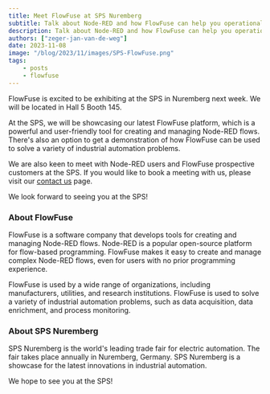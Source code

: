 ```yaml
---
title: Meet FlowFuse at SPS Nuremberg
subtitle: Talk about Node-RED and how FlowFuse can help you operationalize your flows!
description: Talk about Node-RED and how FlowFuse can help you operationalize your flows!
authors: ["zeger-jan-van-de-weg"]
date: 2023-11-08
image: "/blog/2023/11/images/SPS-FlowFuse.png"
tags:
    - posts
    - flowfuse
---
```


FlowFuse is excited to be exhibiting at the SPS in Nuremberg next week. We will
be located in Hall 5 Booth 145.

At the SPS, we will be showcasing our latest FlowFuse platform, which is a
powerful and user-friendly tool for creating and managing Node-RED flows. There's
also an option to get a demonstration of how FlowFuse can be used to solve a
variety of industrial automation problems.

We are also keen to meet with Node-RED users and FlowFuse prospective customers
at the SPS. If you would like to book a meeting with us, please visit our
[contact us](/contact-us/) page.

We look forward to seeing you at the SPS!

<!--more-->

### About FlowFuse

FlowFuse is a software company that develops tools for creating and managing
Node-RED flows. Node-RED is a popular open-source platform for flow-based programming. FlowFuse makes it easy to create and manage complex Node-RED flows, even for users with no prior programming experience.

FlowFuse is used by a wide range of organizations, including manufacturers, utilities, and research institutions. FlowFuse is used to solve a variety of industrial automation problems, such as data acquisition, data enrichment,
and process monitoring.

### About SPS Nuremberg

SPS Nuremberg is the world's leading trade fair for electric automation. The fair takes place annually in Nuremberg, Germany. SPS Nuremberg is a showcase for the latest innovations in industrial automation.

We hope to see you at the SPS!

